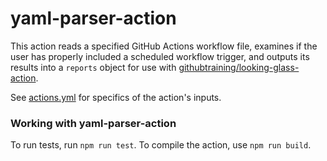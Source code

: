 # yaml-parser-action

This action reads a specified GitHub Actions workflow file, examines if the user has properly included a scheduled workflow trigger, and outputs its results into a `reports` object for use with [githubtraining/looking-glass-action](https://github.com/githubtraining/looking-glass-action).

See [actions.yml](action.yml) for specifics of the action's inputs.

### Working with yaml-parser-action

To run tests, run `npm run test`. To compile the action, use `npm run build`.